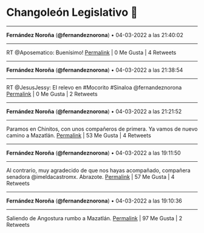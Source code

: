 # Changoleón Legislativo 🙈
*****
**Fernández Noroña** (**@fernandeznorona**) • 04-03-2022 a las 21:40:02
*****
RT @Aposematico: Buenísimo!
[Permalink](https://twitter.com/fernandeznorona/status/1499983052960763904) | 0 Me Gusta | 4 Retweets
*****
**Fernández Noroña** (**@fernandeznorona**) • 04-03-2022 a las 21:38:54
*****
RT @JesusJessy: El relevo en #Mocorito #Sinaloa   @fernandeznorona
[Permalink](https://twitter.com/fernandeznorona/status/1499982767022477315) | 0 Me Gusta | 2 Retweets
*****
**Fernández Noroña** (**@fernandeznorona**) • 04-03-2022 a las 21:21:52
*****
Paramos en Chinitos, con unos compañeros de primera. Ya vamos de nuevo camino a Mazatlán.
[Permalink](https://twitter.com/fernandeznorona/status/1499978480833871873) | 53 Me Gusta | 4 Retweets
*****
**Fernández Noroña** (**@fernandeznorona**) • 04-03-2022 a las 19:11:50
*****
Al contrario, muy agradecido de que nos hayas acompañado, compañera senadora @imeldacastromx. Abrazote.
[Permalink](https://twitter.com/fernandeznorona/status/1499945754542030854) | 57 Me Gusta | 4 Retweets
*****
**Fernández Noroña** (**@fernandeznorona**) • 04-03-2022 a las 19:10:36
*****
Saliendo de Angostura rumbo a Mazatlán.
[Permalink](https://twitter.com/fernandeznorona/status/1499945447560937474) | 97 Me Gusta | 2 Retweets
